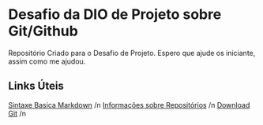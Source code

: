 # Desafio da DIO de Projeto sobre Git/Github
Repositório Criado para o Desafio de Projeto. 
Espero que ajude os iniciante, assim como me ajudou. 

## Links Úteis
[Sintaxe Basica Markdown](https://www.markdownguide.org/basic-syntax/) /n
[Informações sobre Repositórios](https://docs.github.com/pt/repositories) /n
[Download Git](https://git-scm.com/downloads) /n
